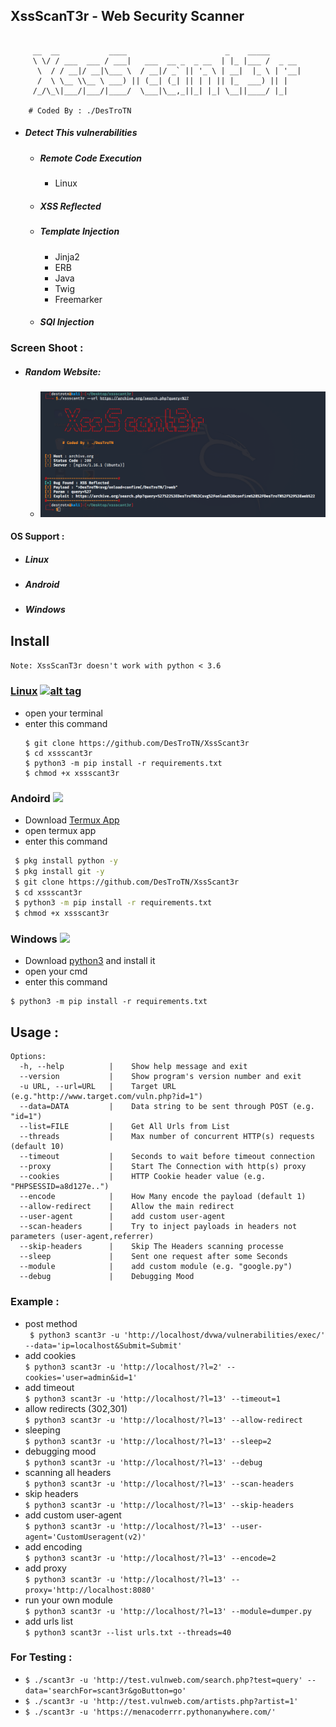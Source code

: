 ## XssScanT3r - Web Security Scanner 
````

     __  __           ____                      _    _____       
     \ \/ / ___  ___ / ___|   ___  __ _  _ __  | |_ |___ /  _ __ 
      \  / / __|/ __|\___ \  / __|/ _` || '_ \ | __|  |_ \ | '__|
      /  \ \__ \\__ \ ___) || (__| (_| || | | || |_  ___) || |   
     /_/\_\|___/|___/|____/  \___|\__,_||_| |_| \__||____/ |_|   

	# Coded By : ./DesTroTN

````
* ##### Detect This vulnerabilities
  * <h5>Remote Code Execution</h5>
    <ul><li>Linux</li></ul>
  * <h5>XSS Reflected</h5>
  * <h5>Template Injection</h5>
     <ul>
     <li> Jinja2 </li>
     <li> ERB </li>
     <li> Java </li>
     <li> Twig </li>
     <li> Freemarker </li>
     </ul>
  * <h5>SQl Injection </h5> 

### Screen Shoot :
   * ##### Random Website:
      * <img src="./sc/xss.png">

#### OS Support :
- <h5> Linux</h5>
- <h5> Android</h5>
- <h5> Windows</h5>

## Install
`Note: XssScanT3r doesn't work with python < 3.6`
### [Linux](https://wikipedia.org/wiki/Linux) [![alt tag](http://icons.iconarchive.com/icons/dakirby309/simply-styled/32/OS-Linux-icon.png)](https://fr.wikipedia.org/wiki/Linux)
* open your terminal 
* enter this command 
   ````
   $ git clone https://github.com/DesTroTN/XssScant3r 
   $ cd xssscant3r
   $ python3 -m pip install -r requirements.txt
   $ chmod +x xssscant3r
   ````
### Andoird <img src="https://img.icons8.com/clouds/100/000000/android-os.png">
* Download <a href='https://play.google.com/store/apps/details?id=com.termux&hl=en'>Termux App</a>
* open termux app
* enter this command
````bash
 $ pkg install python -y 
 $ pkg install git -y 
 $ git clone https://github.com/DesTroTN/XssScant3r
 $ cd xssscant3r 
 $ python3 -m pip install -r requirements.txt
 $ chmod +x xssscant3r
````
### Windows <img src="https://img.icons8.com/color/48/000000/windows-10.png">
* Download <a href='https://www.python.org/downloads/windows/'>python3</a> and install it
* open your cmd
* enter this command 
````
$ python3 -m pip install -r requirements.txt
````

## Usage :
````
Options:
  -h, --help          |    Show help message and exit
  --version           |    Show program's version number and exit
  -u URL, --url=URL   |    Target URL (e.g."http://www.target.com/vuln.php?id=1")
  --data=DATA         |    Data string to be sent through POST (e.g. "id=1")
  --list=FILE         |    Get All Urls from List
  --threads           |    Max number of concurrent HTTP(s) requests (default 10)
  --timeout           |    Seconds to wait before timeout connection
  --proxy             |    Start The Connection with http(s) proxy
  --cookies           |    HTTP Cookie header value (e.g. "PHPSESSID=a8d127e..")
  --encode            |    How Many encode the payload (default 1)
  --allow-redirect    |    Allow the main redirect
  --user-agent        |    add custom user-agent
  --scan-headers      |    Try to inject payloads in headers not parameters (user-agent,referrer)
  --skip-headers      |    Skip The Headers scanning processe
  --sleep             |    Sent one request after some Seconds
  --module            |    add custom module (e.g. "google.py")
  --debug             |    Debugging Mood
````
### Example :
* post method<br>
``` $ python3 scant3r -u 'http://localhost/dvwa/vulnerabilities/exec/' --data='ip=localhost&Submit=Submit'```
* add cookies<br>
```$ python3 scant3r -u 'http://localhost/?l=2' --cookies='user=admin&id=1'```
* add timeout<br>
```$ python3 scant3r -u 'http://localhost/?l=13' --timeout=1```
* allow redirects (302,301)<br>
`$ python3 scant3r -u 'http://localhost/?l=13' --allow-redirect`
* sleeping<br>
```$ python3 scant3r -u 'http://localhost/?l=13' --sleep=2```
* debugging mood<br>
```$ python3 scant3r -u 'http://localhost/?l=13' --debug```
* scanning all headers<br>
```$ python3 scant3r -u 'http://localhost/?l=13' --scan-headers```
* skip headers<br>
```$ python3 scant3r -u 'http://localhost/?l=13' --skip-headers```
* add custom user-agent<br>
```$ python3 scant3r -u 'http://localhost/?l=13' --user-agent='CustomUseragent(v2)'```
* add encoding<br>
```$ python3 scant3r -u 'http://localhost/?l=13' --encode=2```
* add proxy<br>
```$ python3 scant3r -u 'http://localhost/?l=13' --proxy='http://localhost:8080'```
* run your own module<br>
```$ python3 scant3r -u 'http://localhost/?l=13' --module=dumper.py```
* add urls list<br>
```$ python3 scant3r --list urls.txt --threads=40```

### For Testing :
* `$ ./scant3r -u 'http://test.vulnweb.com/search.php?test=query' --data='searchFor=scant3r&goButton=go' `
* `$ ./scant3r -u 'http://test.vulnweb.com/artists.php?artist=1'`
* `$ ./scant3r -u 'https://menacoderrr.pythonanywhere.com/'`
